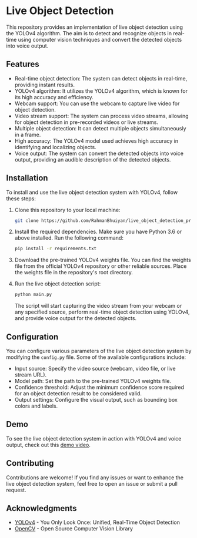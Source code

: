# Live Object Detection 

This repository provides an implementation of live object detection using the YOLOv4 algorithm. The aim is to detect and recognize objects in real-time using computer vision techniques and convert the detected objects into voice output.

## Features

- Real-time object detection: The system can detect objects in real-time, providing instant results.
- YOLOv4 algorithm: It utilizes the YOLOv4 algorithm, which is known for its high accuracy and efficiency.
- Webcam support: You can use the webcam to capture live video for object detection.
- Video stream support: The system can process video streams, allowing for object detection in pre-recorded videos or live streams.
- Multiple object detection: It can detect multiple objects simultaneously in a frame.
- High accuracy: The YOLOv4 model used achieves high accuracy in identifying and localizing objects.
- Voice output: The system can convert the detected objects into voice output, providing an audible description of the detected objects.

## Installation

To install and use the live object detection system with YOLOv4, follow these steps:

1. Clone this repository to your local machine:

   ```bash
   git clone https://github.com/RahmanBhuiyan/live_object_detection_project.git
   ```

2. Install the required dependencies. Make sure you have Python 3.6 or above installed. Run the following command:

   ```bash
   pip install -r requirements.txt
   ```

3. Download the pre-trained YOLOv4 weights file. You can find the weights file from the official YOLOv4 repository or other reliable sources. Place the weights file in the repository's root directory.

4. Run the live object detection script:

   ```bash
   python main.py
   ```

   The script will start capturing the video stream from your webcam or any specified source, perform real-time object detection using YOLOv4, and provide voice output for the detected objects.

## Configuration

You can configure various parameters of the live object detection system by modifying the `config.py` file. Some of the available configurations include:

- Input source: Specify the video source (webcam, video file, or live stream URL).
- Model path: Set the path to the pre-trained YOLOv4 weights file.
- Confidence threshold: Adjust the minimum confidence score required for an object detection result to be considered valid.
- Output settings: Configure the visual output, such as bounding box colors and labels.

## Demo

To see the live object detection system in action with YOLOv4 and voice output, check out this [demo video](https://drive.google.com/file/d/10unDh5dgEp2L9yZFTPSYElqg-ZXAyTBG/view?usp=drivesdk).

## Contributing

Contributions are welcome! If you find any issues or want to enhance the live object detection system, feel free to open an issue or submit a pull request.

## Acknowledgments

- [YOLOv4](https://github.com/AlexeyAB/darknet) - You Only Look Once: Unified, Real-Time Object Detection
- [OpenCV](https://opencv.org/) - Open Source Computer Vision Library

